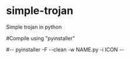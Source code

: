 # simple-trojan
Simple trojan in python


#Compile using "pyinstaller"


#-- pyinstaller -F --clean -w NAME.py -i ICON --
